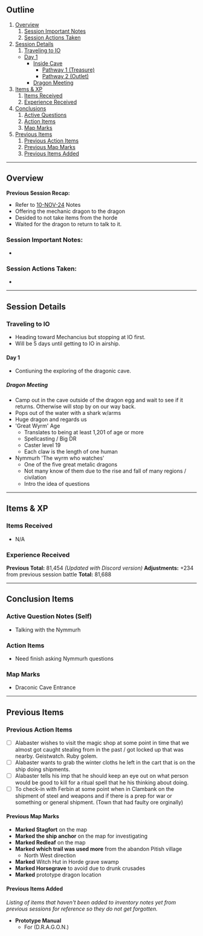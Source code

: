 ## Outline
1. [Overview](Overview)
   1. [Session Important Notes](#session-important-notes)
   2. [Session Actions Taken](#session-actions-taken)
2. [Session Details](#session-details)
   1. [Traveling to IO](#traveling-to-io)
     - [Day 1](#day-1)
       - [Inside Cave](#inside-the-cave)
         - [Pathway 1 (Treasure)](#pathway-1-treasure)
         - [Pathway 2 (Outlet) ](#pathway-2-outlet--current)
       - [Dragon Meeting](#dragon-meeting)
3. [Items & XP](#items--xp)
   1. [Items Received](#items-received)
   2. [Experience Received](#experience-received)
4. [Conclusions](#conclusion-items)
   1. [Active Questions](#active-question-notes-self)
   2. [Action Items](#action-items-(previous))
   3. [Map Marks](#map-marks)
5. [Previous Items](#previous-items)
   1. [Previous Action Items](#previous-action-items)
   2. [Previous Map Marks](#previous-map-marks)
   3. [Previous Items Added](#previous-items-added)
______________________________
## Overview
**Previous Session Recap:**
- Refer to [10-NOV-24](10-NOV-24.md) Notes<br>
- Offering the mechanic dragon to the dragon 
- Desided to not take items from the horde
- Waited for the dragon to return to talk to it.

### **Session Important Notes:**
- 

### **Session Actions Taken:**
- 

_____________________________________
## Session Details
### Traveling to IO
- Heading toward Mechancius but stopping at IO first.
- Will be 5 days until getting to IO in airship.

#### Day 1
- Contiuning the exploring of the dragonic cave.

##### Dragon Meeting
- Camp out in the cave outside of the dragon egg and wait to see if it returns. Otherwise will stop by on our way back. 
- Pops out of the water with a shark w/arms
- Huge dragon and regards us
- 'Great Wyrm' Age
  - Translates to being at least 1,201 of age or more
  - Spellcasting / Big DR
  - Caster level 19
  - Each claw is the length of one human
- Nymmurh 'The wyrm who watches'
  - One of the five great metalic dragons
  - Not many know of them due to the rise and fall of many regions / civilation 
  - Intro the idea of questions

___________________________________________

## Items & XP
### Items Received
- N/A


### Experience Received
**Previous Total:** 81,454 _(Updated with Discord version)_
**Adjustments:** +234 from previous session battle
**Total:** 81,688

_________________________________
## Conclusion Items
### Active Question Notes (Self)
- Talking with the Nymmurh 

### Action Items
- Need finish asking Nymmurh questions

### Map Marks
- Draconic Cave Entrance 

---------------------------------
## Previous Items
### Previous Action Items
- [ ] Alabaster wishes to visit the magic shop at some point in time that we almost got caught stealing from in the past / got locked up that was nearby. Geistwatch. Ruby golem.
- [ ] Alabaster wants to grab the winter cloths he left in the cart that is on the ship doing shipments.
- [ ] Alabaster tells his imp that he should keep an eye out on what person would be good to kill for a ritual spell that he his thinking about doing. 
- [ ] To check-in with Ferbin at some point when in Clambank on the shipment of steel and weapons and if there is a prep for war or something or general shipment. (Town that had faulty ore orginally)

#### Previous Map Marks
- **Marked Stagfort** on the map
- **Marked the ship anchor** on the map for investigating
- **Marked Redleaf** on the map
- **Marked which trail was used more** from the abandon Pitish village
  - North West direction
- **Marked** Witch Hut in Horde grave swamp
- **Marked Horsegrave** to avoid due to drunk crusades 
- **Marked** prototype dragon location

#### Previous Items Added
_Listing of items that haven't been added to inventory notes yet from previous sessions for reference so they do not get forgotten._
- **Prototype Manual** 
  - For (D.R.A.G.O.N.)